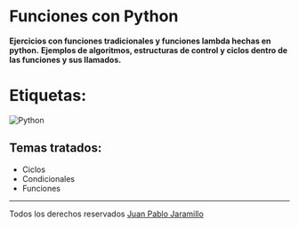 # Funciones con Python 
**Ejercicios con funciones tradicionales y funciones lambda hechas en python.**
**Ejemplos de algoritmos, estructuras de control y ciclos dentro de las funciones y sus llamados.**
# Etiquetas: 
![Python](https://img.shields.io/badge/python-3670A0?style=for-the-badge&logo=python&logoColor=ffdd54) 
 ## Temas tratados:
 * Ciclos 
 * Condicionales
 * Funciones 
 * *** 
Todos los derechos reservados [Juan Pablo Jaramillo](https://github.com/HotSauce96)
